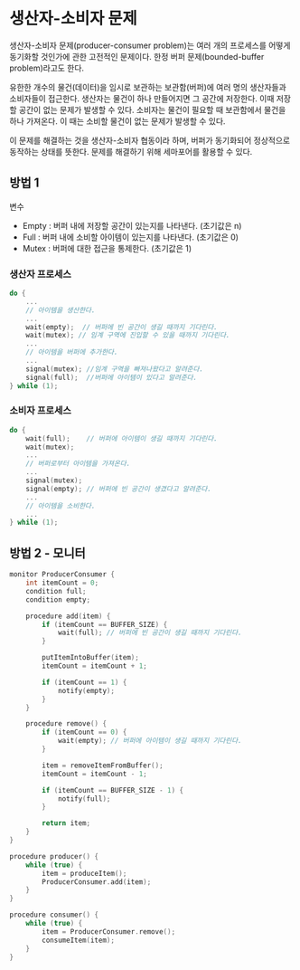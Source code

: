 # 생산자-소비자 문제

생산자-소비자 문제(producer-consumer problem)는 여러 개의 프로세스를 어떻게 동기화할 것인가에 관한 고전적인 문제이다. 한정 버퍼 문제(bounded-buffer problem)라고도 한다.

유한한 개수의 물건(데이터)을 임시로 보관하는 보관함(버퍼)에 여러 명의 생산자들과 소비자들이 접근한다. 생산자는 물건이 하나 만들어지면 그 공간에 저장한다. 이때 저장할 공간이 없는 문제가 발생할 수 있다. 소비자는 물건이 필요할 때 보관함에서 물건을 하나 가져온다. 이 때는 소비할 물건이 없는 문제가 발생할 수 있다.

이 문제를 해결하는 것을 생산자-소비자 협동이라 하며, 버퍼가 동기화되어 정상적으로 동작하는 상태를 뜻한다. 문제를 해결하기 위해 세마포어를 활용할 수 있다.

## 방법 1

변수
- Empty : 버퍼 내에 저장할 공간이 있는지를 나타낸다. (초기값은 n)
- Full : 버퍼 내에 소비할 아이템이 있는지를 나타낸다. (초기값은 0)
- Mutex : 버퍼에 대한 접근을 통제한다. (초기값은 1)

### 생산자 프로세스

```c
do {
    ...
    // 아이템을 생산한다.
    ...
    wait(empty);  // 버퍼에 빈 공간이 생길 때까지 기다린다.
    wait(mutex); // 임계 구역에 진입할 수 있을 때까지 기다린다.
    ...
    // 아이템을 버퍼에 추가한다.
    ...
    signal(mutex); //임계 구역을 빠져나왔다고 알려준다.
    signal(full);  //버퍼에 아이템이 있다고 알려준다.
} while (1);
```

### 소비자 프로세스

```c
do {
    wait(full);    // 버퍼에 아이템이 생길 때까지 기다린다.
    wait(mutex);
    ...
    // 버퍼로부터 아이템을 가져온다.
    ...
    signal(mutex);
    signal(empty); // 버퍼에 빈 공간이 생겼다고 알려준다.
    ...
    // 아이템을 소비한다.
    ...
} while (1);
```

## 방법 2 - 모니터

```c
monitor ProducerConsumer {
    int itemCount = 0;
    condition full;
    condition empty;

    procedure add(item) {
        if (itemCount == BUFFER_SIZE) {
            wait(full); // 버퍼에 빈 공간이 생길 때까지 기다린다.
        }

        putItemIntoBuffer(item);
        itemCount = itemCount + 1;

        if (itemCount == 1) {
            notify(empty);
        }
    }

    procedure remove() {
        if (itemCount == 0) {
            wait(empty); // 버퍼에 아이템이 생길 때까지 기다린다.
        }

        item = removeItemFromBuffer();
        itemCount = itemCount - 1;

        if (itemCount == BUFFER_SIZE - 1) {
            notify(full);
        }

        return item;
    }
}

procedure producer() {
    while (true) {
        item = produceItem();
        ProducerConsumer.add(item);
    }
}

procedure consumer() {
    while (true) {
        item = ProducerConsumer.remove();
        consumeItem(item);
    }
}
```